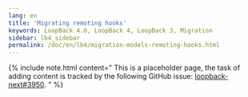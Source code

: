 ```yaml
---
lang: en
title: 'Migrating remoting hooks'
keywords: LoopBack 4.0, LoopBack 4, LoopBack 3, Migration
sidebar: lb4_sidebar
permalink: /doc/en/lb4/migration-models-remoting-hooks.html
---
```


{% include note.html content="
This is a placeholder page, the task of adding content is tracked by the
following GitHub issue:
[loopback-next#3950](https://github.com/strongloop/loopback-next/issues/3950).
" %}
